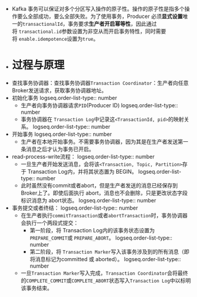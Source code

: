 - Kafka 事务可以保证对多个分区写入操作的原子性。操作的原子性是指多个操作要么全部成功，要么全部失败。为了使用事务，Producer 必须**显式设置**唯一的`transactionalId`，事务要求**生产者开启幂等性**，因此通过将 `transactional.id`参数设置为非空从而开启事务特性，同时需要将 `enable.idempotence`设置为`true`。
- # 过程与原理
- 查找事务协调器：查找事务协调器`Transaction Coordinator`：生产者向任意Broker发送请求，获取事务协调器地址。
- 初始化事务
  logseq.order-list-type:: number
	- 生产者向事务协调器请求`PID`(Producer ID)
	  logseq.order-list-type:: number
	- 事务协调器在 `Transaction Log`中记录这`<TransactionId, pid>`的映射关系。
	  logseq.order-list-type:: number
- 开始事务
  logseq.order-list-type:: number
	- 生产者在本地开始事务。不需要事务协调器，因为其是在生产者发送第一条消息之后才认为事务已开启。
- read-process-write流程：
  logseq.order-list-type:: number
	- 一旦生产者开始发送消息，会将该`<Transaction, Topic, Partition>`存于 Transaction Log内，并将其状态置为 BEGIN。
	  logseq.order-list-type:: number
	- 此时虽然没有commit或者abort，但是生产者发送的消息已经保存到Broker上了。即使后面执行 abort，消息也不会删除，只是更改状态字段标识消息为 abort状态。
	  logseq.order-list-type:: number
- 事务提交或者终结：
  logseq.order-list-type:: number
	- 在生产者执行`commitTransaction`或者`abortTransaction`时，事务协调器会执行一个两段式提交：
		- 第一阶段，将 Transaction Log内的该事务状态设置为 `PREPARE_COMMIT`或 `PREPARE_ABORT`。
		  logseq.order-list-type:: number
		- 第二阶段，将 `Transaction Marker`写入该事务涉及到的所有消息（即将消息标记为committed 或 aborted）。
		  logseq.order-list-type:: number
	- 一旦`Transaction Marker`写入完成，`Transaction Coordinator`会将最终的`COMPLETE_COMMIT`或`COMPLETE_ABORT`状态写入`Transaction Log`中以标明该事务结束。
